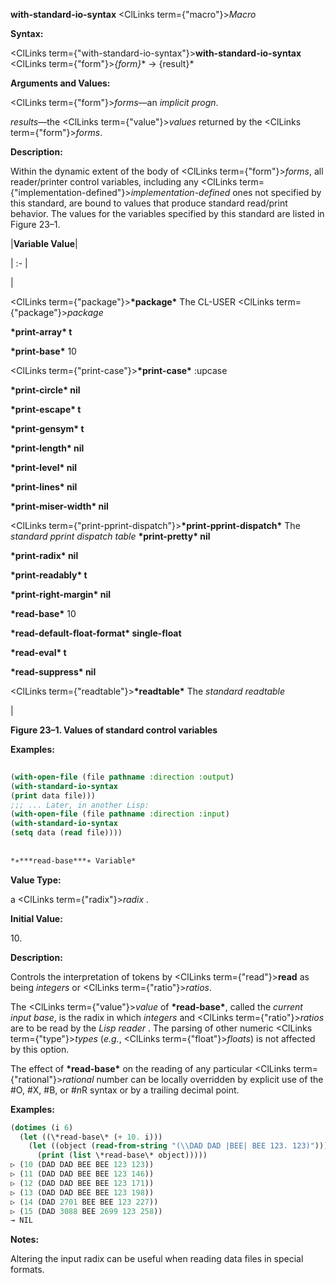 **with-standard-io-syntax** <ClLinks  term={"macro"}><i>Macro</i></ClLinks> 



**Syntax:** 



<ClLinks  term={"with-standard-io-syntax"}><b>with-standard-io-syntax</b></ClLinks> <ClLinks  term={"form"}><i>\{form\}</i></ClLinks>\* → \{result\}\* 



**Arguments and Values:** 



<ClLinks  term={"form"}><i>forms</i></ClLinks>—an *implicit progn*. 



*results*—the <ClLinks  term={"value"}><i>values</i></ClLinks> returned by the <ClLinks  term={"form"}><i>forms</i></ClLinks>. 



**Description:** 



Within the dynamic extent of the body of <ClLinks  term={"form"}><i>forms</i></ClLinks>, all reader/printer control variables, including any <ClLinks  term={"implementation-defined"}><i>implementation-defined</i></ClLinks> ones not specified by this standard, are bound to values that produce standard read/print behavior. The values for the variables specified by this standard are listed in Figure 23–1. 







 



 



|**Variable Value**|

| :- |

|<p><ClLinks  term={"package"}><b>\*package\*</b></ClLinks> The CL-USER <ClLinks  term={"package"}><i>package</i></ClLinks> </p><p>**\*print-array\* t** </p><p>**\*print-base\*** 10 </p><p><ClLinks  term={"print-case"}><b>\*print-case\*</b></ClLinks> :upcase </p><p>**\*print-circle\* nil** </p><p>**\*print-escape\* t** </p><p>**\*print-gensym\* t** </p><p>**\*print-length\* nil** </p><p>**\*print-level\* nil** </p><p>**\*print-lines\* nil** </p><p>**\*print-miser-width\* nil** </p><p><ClLinks  term={"print-pprint-dispatch"}><b>\*print-pprint-dispatch\*</b></ClLinks> The *standard pprint dispatch table* **\*print-pretty\* nil** </p><p>**\*print-radix\* nil** </p><p>**\*print-readably\* t** </p><p>**\*print-right-margin\* nil** </p><p>**\*read-base\*** 10 </p><p>**\*read-default-float-format\* single-float** </p><p>**\*read-eval\* t** </p><p>**\*read-suppress\* nil** </p><p><ClLinks  term={"readtable"}><b>\*readtable\*</b></ClLinks> The *standard readtable*</p>|





**Figure 23–1. Values of standard control variables** 



**Examples:**
```lisp
 
(with-open-file (file pathname :direction :output) 
(with-standard-io-syntax 
(print data file))) 
;;; ... Later, in another Lisp: 
(with-open-file (file pathname :direction :input) 
(with-standard-io-syntax 
(setq data (read file)))) 
 
 
*∗***read-base***∗ Variable* 
```
**Value Type:** 



a <ClLinks  term={"radix"}><i>radix</i></ClLinks> . 



**Initial Value:** 



10\. 



**Description:** 



Controls the interpretation of tokens by <ClLinks  term={"read"}><b>read</b></ClLinks> as being *integers* or <ClLinks  term={"ratio"}><i>ratios</i></ClLinks>. 



The <ClLinks  term={"value"}><i>value</i></ClLinks> of **\*read-base\***, called the *current input base*, is the radix in which *integers* and <ClLinks  term={"ratio"}><i>ratios</i></ClLinks> are to be read by the *Lisp reader* . The parsing of other numeric <ClLinks  term={"type"}><i>types</i></ClLinks> (*e.g.*, <ClLinks  term={"float"}><i>floats</i></ClLinks>) is not affected by this option. 



The effect of **\*read-base\*** on the reading of any particular <ClLinks  term={"rational"}><i>rational</i></ClLinks> number can be locally overridden by explicit use of the #O, #X, #B, or #*n*R syntax or by a trailing decimal point. 



**Examples:**
```lisp
(dotimes (i 6) 
  (let ((\*read-base\* (+ 10. i))) 
    (let ((object (read-from-string "(\\DAD DAD |BEE| BEE 123. 123)"))) 
      (print (list \*read-base\* object))))) 
▷ (10 (DAD DAD BEE BEE 123 123)) 
▷ (11 (DAD DAD BEE BEE 123 146)) 
▷ (12 (DAD DAD BEE BEE 123 171)) 
▷ (13 (DAD DAD BEE BEE 123 198)) 
▷ (14 (DAD 2701 BEE BEE 123 227)) 
▷ (15 (DAD 3088 BEE 2699 123 258)) 
→ NIL 
```
**Notes:** 



Altering the input radix can be useful when reading data files in special formats. 



